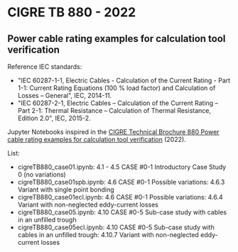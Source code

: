 # CIGRE TB 880 - 2022
## Power cable rating examples for calculation tool verification

Reference IEC standards:
- "IEC 60287-1-1, Electric Cables - Calculation of the Current Rating - Part 1-1: Current Rating Equations (100 % load factor) and Calculation of Losses – General", IEC,  2014-11.  
- "IEC 60287-2-1, Electric Cables – Calculation of the Current Rating – Part 2-1: Thermal Resistance – Calculation of Thermal Resistance, Edition 2.0", IEC, 2015-2.

Jupyter Notebooks inspired in the [CIGRE Technical Brochure 880 Power cable rating examples for calculation tool verification](https://e-cigre.org/publication/880-power-cable-rating-examples-for-calculation-tool-verification) (2022).

List:
- cigreTB880_case01.ipynb: 4.1 - 4.5 CASE #0-1 Introductory Case Study 0 (no variations)
- cigreTB880_case01spb.ipynb: 4.6 CASE #0-1 Possible variations: 4.6.3 Variant with single point bonding
- cigreTB880_case01ecl.ipynb: 4.6 CASE #0-1 Possible variations: 4.6.4 Variant with non-neglected eddy-current losses
- cigreTB880_case05.ipynb: 4.10 CASE #0-5 Sub-case study with cables in an unfilled trough
- cigreTB880_case05ecl.ipynb: 4.10 CASE #0-5 Sub-case study with cables in an unfilled trough: 4.10.7 Variant with non-neglected eddy-current losses

